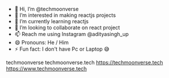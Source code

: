- 👋 Hi, I’m @techmoonverse
- 👀 I’m interested in making reactjs projects 
- 🌱 I’m currently learning reactjs
- 💞️ I’m looking to collaborate on react project 
- 📫 Reach me using Instagram @adityasingh_up
- 😄 Pronouns: He / Him
- ⚡ Fun fact: I don't have Pc or Laptop 😅

techmoonverse 
techmoonverse.tech
https://techmoonverse.tech
https://www.techmoonverse.tech

